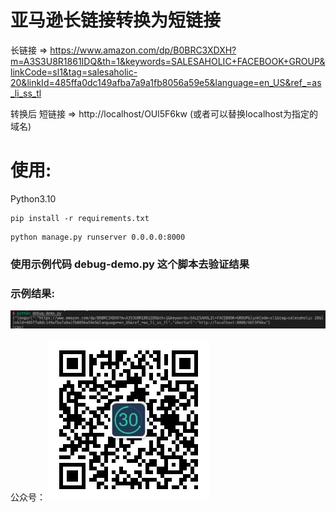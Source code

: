 # 亚马逊长链接转换为短链接
长链接 => https://www.amazon.com/dp/B0BRC3XDXH?m=A3S3U8R1861IDQ&th=1&keywords=SALESAHOLIC+FACEBOOK+GROUP&linkCode=sl1&tag=salesaholic-20&linkId=485ffa0dc149afba7a9a1fb8056a59e5&language=en_US&ref_=as_li_ss_tl

转换后
短链接 => http://localhost/OUl5F6kw   (或者可以替换localhost为指定的域名)

# 使用:
Python3.10

```
pip install -r requirements.txt
```

```
python manage.py runserver 0.0.0.0:8000
```

### 使用示例代码 debug-demo.py 这个脚本去验证结果

### 示例结果:
![](./img/code.jpg)

公众号：
![](./img/barcode.jpg)